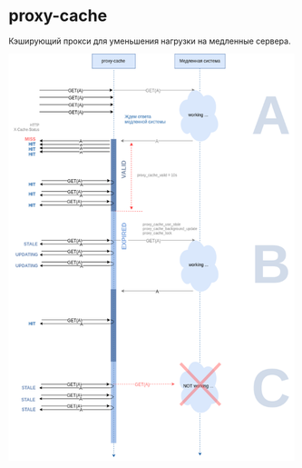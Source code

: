 # proxy-cache

Кэширующий прокси для уменьшения нагрузки на медленные сервера.

<img src="img/proxy-cache.png">
